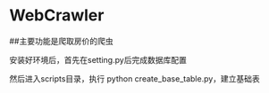 # WebCrawler

##主要功能是爬取房价的爬虫

安装好环境后，首先在setting.py后完成数据库配置

然后进入scripts目录，执行 python create_base_table.py，建立基础表

